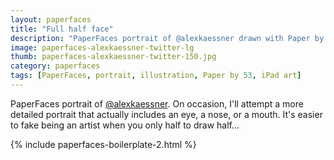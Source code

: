 ```yaml
---
layout: paperfaces
title: "Full half face"
description: "PaperFaces portrait of @alexkaessner drawn with Paper by 53 on an iPad."
image: paperfaces-alexkaessner-twitter-lg
thumb: paperfaces-alexkaessner-twitter-150.jpg
category: paperfaces
tags: [PaperFaces, portrait, illustration, Paper by 53, iPad art]
---
```


PaperFaces portrait of [@alexkaessner](http://twitter.com/alexkaessner). On occasion, I'll attempt a more detailed portrait that actually includes an eye, a nose, or a mouth. It's easier to fake being an artist when you only half to draw half... 

{% include paperfaces-boilerplate-2.html %}